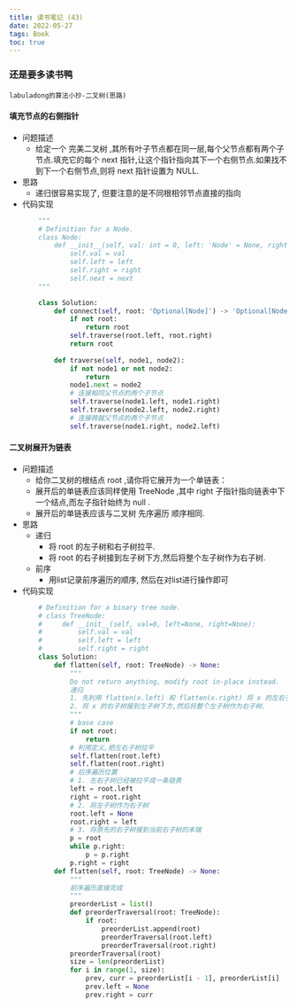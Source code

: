 ```yaml
---
title: 读书笔记 (43)
date: 2022-05-27
tags: Book
toc: true
---
```


### 还是要多读书鸭
    labuladong的算法小抄-二叉树(思路)

<!-- more -->

#### 填充节点的右侧指针
- 问题描述
    * 给定一个 完美二叉树 ,其所有叶子节点都在同一层,每个父节点都有两个子节点.填充它的每个 next 指针,让这个指针指向其下一个右侧节点.如果找不到下一个右侧节点,则将 next 指针设置为 NULL.
- 思路
    * 递归很容易实现了, 但要注意的是不同根相邻节点直接的指向
- 代码实现
    ```python
        """
        # Definition for a Node.
        class Node:
            def __init__(self, val: int = 0, left: 'Node' = None, right: 'Node' = None, next: 'Node' = None):
                self.val = val
                self.left = left
                self.right = right
                self.next = next
        """

        class Solution:
            def connect(self, root: 'Optional[Node]') -> 'Optional[Node]':
                if not root:
                    return root
                self.traverse(root.left, root.right)
                return root
            
            def traverse(self, node1, node2):
                if not node1 or not node2:
                    return
                node1.next = node2
                # 连接相同父节点的两个子节点
                self.traverse(node1.left, node1.right)
                self.traverse(node2.left, node2.right)
                # 连接跨越父节点的两个子节点
                self.traverse(node1.right, node2.left)
    ```

#### 二叉树展开为链表
- 问题描述
    * 给你二叉树的根结点 root ,请你将它展开为一个单链表：
    * 展开后的单链表应该同样使用 TreeNode ,其中 right 子指针指向链表中下一个结点,而左子指针始终为 null .
    * 展开后的单链表应该与二叉树 先序遍历 顺序相同.
- 思路
    * 递归
        * 将 root 的左子树和右子树拉平.
        * 将 root 的右子树接到左子树下方,然后将整个左子树作为右子树.
    * 前序
        * 用list记录前序遍历的顺序, 然后在对list进行操作即可
- 代码实现
    ```python
        # Definition for a binary tree node.
        # class TreeNode:
        #     def __init__(self, val=0, left=None, right=None):
        #         self.val = val
        #         self.left = left
        #         self.right = right
        class Solution:
            def flatten(self, root: TreeNode) -> None:
                """
                Do not return anything, modify root in-place instead.
                递归
                1. 先利用 flatten(x.left) 和 flatten(x.right) 将 x 的左右子树拉平.
                2. 将 x 的右子树接到左子树下方,然后将整个左子树作为右子树.
                """
                # base case
                if not root:
                    return
                # 利用定义,把左右子树拉平
                self.flatten(root.left)
                self.flatten(root.right)
                # 后序遍历位置
                # 1. 左右子树已经被拉平成一条链表
                left = root.left
                right = root.right
                # 2. 将左子树作为右子树
                root.left = None
                root.right = left
                # 3. 将原先的右子树接到当前右子树的末端
                p = root
                while p.right:
                    p = p.right
                p.right = right
            def flatten(self, root: TreeNode) -> None:
                """
                前序遍历直接完成
                """
                preorderList = list()
                def preorderTraversal(root: TreeNode):
                    if root:
                        preorderList.append(root)
                        preorderTraversal(root.left)
                        preorderTraversal(root.right)
                preorderTraversal(root)
                size = len(preorderList)
                for i in range(1, size):
                    prev, curr = preorderList[i - 1], preorderList[i]
                    prev.left = None
                    prev.right = curr
    ```





